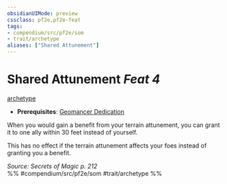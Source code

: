 ```yaml
---
obsidianUIMode: preview
cssclass: pf2e,pf2e-feat
tags:
- compendium/src/pf2e/som
- trait/archetype
aliases: ["Shared Attunement"]
---
```

# Shared Attunement  *Feat 4*  
[archetype](../../Rules/traits/archetype.md)  

- **Prerequisites**: [Geomancer Dedication](geomancer-dedication-som.md)

When you would gain a benefit from your terrain attunement, you can grant it to one ally within 30 feet instead of yourself.

This has no effect if the terrain attunement affects your foes instead of granting you a benefit.

*Source: Secrets of Magic p. 212*  
%% #compendium/src/pf2e/som #trait/archetype %%